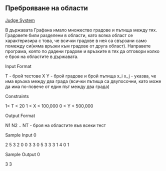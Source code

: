 ## Преброяване на области

[Judge System](https://www.hackerrank.com/contests/sda-2019-2020-exam-2e3nr4rr/challenges/challenge-2351)

В държавата Графана имало множество градове и пътища между тях. Градовете били разделени в области, като всяка област се характеризира с това, че всички градове в нея са свързани само помежду си(няма връзки към градове от друга област). Направете програма, която по дадени градове и връзките в тях да отговори колко е броя на областите в държавата.

Input Format

Т - брой тестове X Y - брой градове и брой пътища x_i x_j - указва, че има връзка между два града (всички пътища са двупосочни, като може да има по-повече от един път между два града)

Constraints

1< T < 20 1 < X < 100,000 0 < Y < 500,000

Output Format

N1 N2 .. NT - броя на областите във всеки тест

Sample Input 0

2
5 3
2 0
0 3
3 0
5 3
3 3
1 4
0 1

Sample Output 0

3 3 

